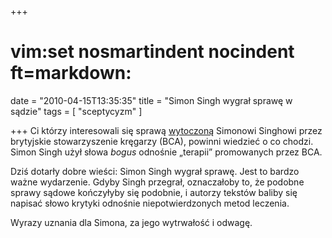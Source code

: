 +++
# vim:set nosmartindent nocindent ft=markdown:
date = "2010-04-15T13:35:35"
title = "Simon Singh wygrał sprawę w sądzie"
tags = [ "sceptycyzm" ]

+++
Ci którzy interesowali się sprawą
[wytoczoną](http://automaciej.jogger.pl/2009/10/05/tam-london/) Simonowi
Singhowi przez brytyjskie stowarzyszenie kręgarzy (BCA), powinni wiedzieć o co
chodzi. Simon Singh użył słowa _bogus_ odnośnie „terapii” promowanych przez
BCA.

Dziś dotarły dobre wieści: Simon Singh wygrał sprawę. Jest to bardzo ważne
wydarzenie. Gdyby Singh przegrał, oznaczałoby to, że podobne sprawy sądowe
kończyłyby się podobnie, i autorzy tekstów baliby się napisać słowo krytyki
odnośnie niepotwierdzonych metod leczenia.

Wyrazy uznania dla Simona, za jego wytrwałość i odwagę.

